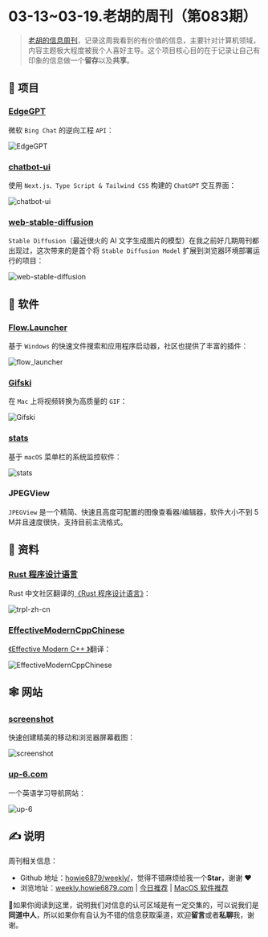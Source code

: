 # 03-13~03-19.老胡的周刊（第083期）

> [老胡的信息周刊](https://weekly.howie6879.com/)，记录这周我看到的有价值的信息，主要针对计算机领域，内容主题极大程度被我个人喜好主导。这个项目核心目的在于记录让自己有印象的信息做一个**留存**以及**共享**。

## 🎯 项目

### [EdgeGPT](https://github.com/acheong08/EdgeGPT)

微软 `Bing Chat` 的逆向工程 `API`：

![EdgeGPT](https://images-1252557999.file.myqcloud.com/uPic/EdgeGPT.jpg)

### [chatbot-ui](https://github.com/mckaywrigley/chatbot-ui)

使用 `Next.js、Type Script & Tailwind CSS` 构建的 `ChatGPT` 交互界面：

![chatbot-ui](https://images-1252557999.file.myqcloud.com/uPic/chatbot-ui.png)

### [web-stable-diffusion](https://github.com/mlc-ai/web-stable-diffusion)

`Stable Diffusion`（最近很火的 AI 文字生成图片的模型）在我之前好几期周刊都出现过，这次带来的是首个将 `Stable Diffusion Model` 扩展到浏览器环境部署运行的项目：

![web-stable-diffusion](https://images-1252557999.file.myqcloud.com/uPic/web-stable-diffusion.jpg)

## 🤖 软件

### [Flow.Launcher](https://github.com/Flow-Launcher/Flow.Launcher)

基于 `Windows` 的快速文件搜索和应用程序启动器，社区也提供了丰富的插件：

![flow_launcher](https://images-1252557999.file.myqcloud.com/uPic/flow_launcher.jpg)

### [Gifski](https://github.com/sindresorhus/Gifski)

在 `Mac` 上将视频转换为高质量的 `GIF`：

![Gifski](https://images-1252557999.file.myqcloud.com/uPic/Gifski.jpg)

### [stats](https://github.com/exelban/stats)

基于 `macOS` 菜单栏的系统监控软件：

![stats](https://images-1252557999.file.myqcloud.com/uPic/stats.jpg)
### JPEGView

`JPEGView` 是一个精简、快速且高度可配置的图像查看器/编辑器，软件大小不到 5 M并且速度很快，支持目前主流格式。

## 👀 资料

### [Rust 程序设计语言](https://github.com/KaiserY/trpl-zh-cn)

Rust 中文社区翻译的[《Rust 程序设计语言》](https://kaisery.github.io/trpl-zh-cn/)：

![trpl-zh-cn](https://images-1252557999.file.myqcloud.com/uPic/trpl-zh-cn.jpg)

### [EffectiveModernCppChinese](https://github.com/CnTransGroup/EffectiveModernCppChinese)

[《Effective Modern C++ 》](https://cntransgroup.github.io/EffectiveModernCppChinese/)翻译：

![EffectiveModernCppChinese](https://images-1252557999.file.myqcloud.com/uPic/EffectiveModernCppChinese.jpg)

## 🕸 网站

### [screenshot](https://screenshot.rocks/)

快速创建精美的移动和浏览器屏幕截图：

![screenshot](https://images-1252557999.file.myqcloud.com/uPic/screenshot.jpg)

### [up-6.com](https://www.up-6.com/)

一个英语学习导航网站：

![up-6](https://images-1252557999.file.myqcloud.com/uPic/up-6.jpg)

## ✍️ 说明

周刊相关信息：

- Github 地址：[howie6879/weekly/](https://github.com/howie6879/weekly/)，觉得不错麻烦给我一个**Star**，谢谢 ❤️
- 浏览地址：[weekly.howie6879.com](https://weekly.howie6879.com) | [今日推荐](https://weekly.howie6879.com/recommend/index.html) | [MacOS 软件推荐](https://weekly.howie6879.com/soft/mac.html)

🙌如果你阅读到这里，说明我们对信息的认可区域是有一定交集的，可以说我们是**同道中人**，所以如果你有自认为不错的信息获取渠道，欢迎**留言**或者**私聊**我，谢谢。
